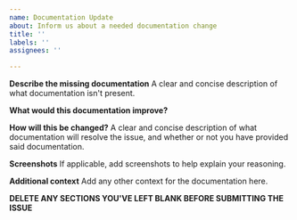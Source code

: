 ```yaml
---
name: Documentation Update
about: Inform us about a needed documentation change
title: ''
labels: ''
assignees: ''

---
```


**Describe the missing documentation**
A clear and concise description of what documentation isn't present.

**What would this documentation improve?**

**How will this be changed?**
A clear and concise description of what documentation will resolve the issue, and whether or not you have provided said documentation.

**Screenshots**
If applicable, add screenshots to help explain your reasoning.

**Additional context**
Add any other context for the documentation here.

**DELETE ANY SECTIONS YOU'VE LEFT BLANK BEFORE SUBMITTING THE ISSUE**
